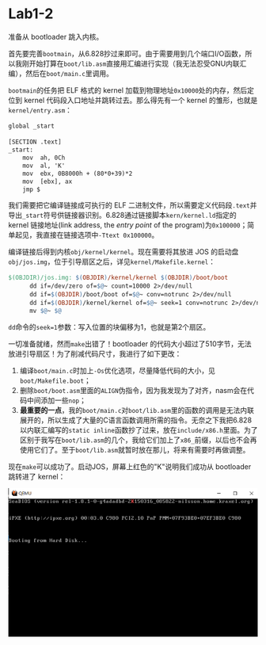 # Lab1-2

准备从 bootloader 跳入内核。

首先要完善`bootmain`，从6.828抄过来即可。由于需要用到几个端口I/O函数，所以我刚开始打算在`boot/lib.asm`直接用汇编进行实现（我无法忍受GNU内联汇编），然后在`boot/main.c`里调用。

`bootmain`的任务把 ELF 格式的 kernel 加载到物理地址`0x10000`处的内存，然后定位到 kernel 代码段入口地址并跳转过去。那么得先有一个 kernel 的雏形，也就是`kernel/entry.asm`：
```
global _start

[SECTION .text]
_start:
    mov  ah, 0Ch
    mov  al, 'K'
    mov  ebx, 0B8000h + (80*0+39)*2
    mov  [ebx], ax
    jmp $
```

我们需要把它编译链接成可执行的 ELF 二进制文件，所以需要定义代码段`.text`并导出`_start`符号供链接器识别。6.828通过链接脚本`kern/kernel.ld`指定的 kernel 链接地址(link address, the *entry point* of the program)为`0x100000`；简单起见，我直接在链接选项中`-Ttext 0x100000`。

编译链接后得到内核`obj/kernel/kernel`。现在需要将其放进 JOS 的启动盘`obj/jos.img`，位于引导扇区之后，详见`kernel/Makefile.kernel`：
```Makefile
$(OBJDIR)/jos.img: $(OBJDIR)/kernel/kernel $(OBJDIR)/boot/boot
	  dd if=/dev/zero of=$@~ count=10000 2>/dev/null
	  dd if=$(OBJDIR)/boot/boot of=$@~ conv=notrunc 2>/dev/null
	  dd if=$(OBJDIR)/kernel/kernel of=$@~ seek=1 conv=notrunc 2>/dev/null
	  mv $@~ $@
```
`dd`命令的`seek=1`参数：写入位置的块偏移为1，也就是第2个扇区。

一切准备就绪，然而`make`出错了！bootloader 的代码大小超过了510字节，无法放进引导扇区！为了削减代码尺寸，我进行了如下更改：
1. 编译`boot/main.c`时加上`-Os`优化选项，尽量降低代码的大小，见`boot/Makefile.boot`；
2. 删除`boot/boot.asm`里面的`ALIGN`伪指令，因为我发现为了对齐，nasm会在代码中间添加一些`nop`；
3. **最重要的一点**，我的`boot/main.c`对`boot/lib.asm`里的函数的调用是无法内联展开的，所以生成了大量的C语言函数调用所需的指令。无奈之下我把6.828以内联汇编写的`static inline`函数抄了过来，放在`include/x86.h`里面。为了区别于我写在`boot/lib.asm`的几个，我给它们加上了`x86_`前缀，以后也不会再使用它们了。至于`boot/lib.asm`就暂时放在那儿，将来有需要时再做调整。

现在`make`可以成功了。启动JOS，屏幕上红色的"K"说明我们成功从 bootloader 跳转进了 kernel：

<img src="imgs/jos_start.png" width=700/>